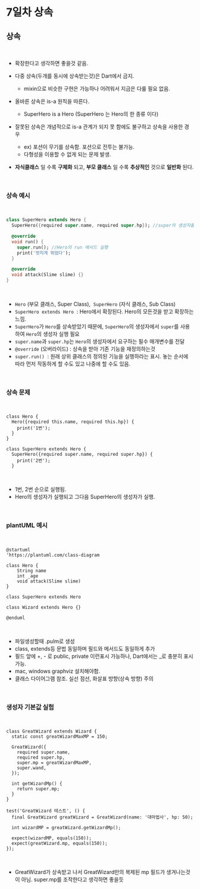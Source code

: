 # 7일차 상속

## 상속

<br>

- 확장한다고 생각하면 좋을것 같음.
- 다중 상속(두개를 동시에 상속받는것)은 Dart에서 금지.
    - mixin으로 비슷한 구현은 가능하나 어려워서 지금은 다룰 필요 없음.

- 올바른 상속은 is-a 원칙을 따른다.
    - SuperHero is a Hero (SuperHero 는 Hero의 한 종류 이다)

- 잘못된 상속은 개념적으로 is-a 관계가 되지 못 함에도 불구하고 상속을 사용한 경우
    - ex) 포션이 무기를 상속함. 포션으로 전투는 불가능.
    - 다형성을 이용할 수 없게 되는 문제 발생.
- **자식클래스** 일 수록 **구체화** 되고, **부모 클래스** 일 수록 **추상적인** 것으로 **일반화** 된다.

<br>

### 상속 예시

<br>

```dart
class SuperHero extends Hero {
  SuperHero({required super.name, required super.hp}); //super의 생성자를 호출

  @override
  void run() {
    super.run(); //Hero의 run 메서드 실행
    print('멋지게 뛰었다');
  }

  @override
  void attack(Slime slime) {}
}
```

<br>

- `Hero` (부모 클래스, Super Class),  `SuperHero` (자식 클래스, Sub Class)
- `SuperHero extends Hero`  : Hero에서 확장된다. Hero의 모든것을 받고 확장하는 느낌.
- `SuperHero`가 `Hero`를 상속받았기 때문에, `SuperHero`의 생성자에서 `super`를 사용하여 `Hero`의 생성자 실행 필요
- `super.name`과 `super.hp`는 `Hero`의 생성자에서 요구하는 필수 매개변수를 전달
- `@override` (오버라이드) : 상속을 받아 기존 기능을 재정의하는것
- `super.run()`  : 원래 상위 클래스의 정의된 기능을 실행하라는 표시. 놓는 순서에 따라 먼저 작동하게 할 수도 있고 나중에 할 수도 있음.

<br>

### 상속 문제

<br>

```
class Hero {
  Hero({required this.name, required this.hp}) {
    print('1번');
  }
}
```

```
class SuperHero extends Hero {
  SuperHero({required super.name, required super.hp}) {
    print('2번');
  }
```

<br>

- 1번, 2번 순으로 실행됨. 
- Hero의 생성자가 실행되고 그다음 SuperHero의 생성자가 실행.

<br>

### plantUML 예시

<br>

```
@startuml
'https://plantuml.com/class-diagram

class Hero {
    String name
    int _age
    void attack(Slime slime)
}

class SuperHero extends Hero

class Wizard extends Hero {}

@enduml
```

<br>

- 파일생성할때 .pulm로 생성
- class, extends등 문법 동일하며 필드와 메서드도 동일하게 추가
- 필드 앞에 +, - 로 public, private 이런표시 가능하나, Dart에서는 \_로 충분히 표시 가능.
- mac, windows graphviz 설치해야함.
- 클래스 다이어그램 참조. 실선 점선, 화살표 방향(상속 방향) 주의

<br>

### 생성자 기본값 실험

<br>

```
class GreatWizard extends Wizard {
  static const greatWizardMaxMP = 150;

  GreatWizard({
    required super.name,
    required super.hp,
    super.mp = greatWizardMaxMP,
    super.wand,
  });

  int getWizardMp() {
    return super.mp;
  }
}
```

```
test('GreatWizard 테스트', () {
  final GreatWizard greatWizard = GreatWizard(name: '대마법사', hp: 50);

  int wizardMP = greatWizard.getWizardMp();

  expect(wizardMP, equals(150));
  expect(greatWizard.mp, equals(150));
});
```

<br>

- GreatWizard가 상속받고 나서 GreatWizard만의 복제된 mp 필드가 생겨나는것이 아님. super.mp를 조작한다고 생각하면 좋을듯